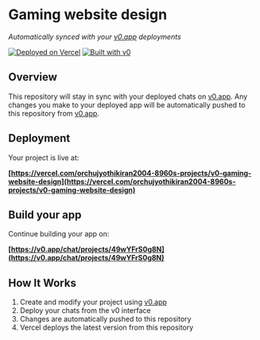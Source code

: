 # Gaming website design

*Automatically synced with your [v0.app](https://v0.app) deployments*

[![Deployed on Vercel](https://img.shields.io/badge/Deployed%20on-Vercel-black?style=for-the-badge&logo=vercel)](https://vercel.com/orchujyothikiran2004-8960s-projects/v0-gaming-website-design)
[![Built with v0](https://img.shields.io/badge/Built%20with-v0.app-black?style=for-the-badge)](https://v0.app/chat/projects/49wYFrS0g8N)

## Overview

This repository will stay in sync with your deployed chats on [v0.app](https://v0.app).
Any changes you make to your deployed app will be automatically pushed to this repository from [v0.app](https://v0.app).

## Deployment

Your project is live at:

**[https://vercel.com/orchujyothikiran2004-8960s-projects/v0-gaming-website-design](https://vercel.com/orchujyothikiran2004-8960s-projects/v0-gaming-website-design)**

## Build your app

Continue building your app on:

**[https://v0.app/chat/projects/49wYFrS0g8N](https://v0.app/chat/projects/49wYFrS0g8N)**

## How It Works

1. Create and modify your project using [v0.app](https://v0.app)
2. Deploy your chats from the v0 interface
3. Changes are automatically pushed to this repository
4. Vercel deploys the latest version from this repository

